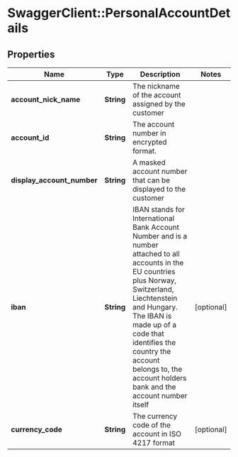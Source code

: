 # SwaggerClient::PersonalAccountDetails

## Properties
Name | Type | Description | Notes
------------ | ------------- | ------------- | -------------
**account_nick_name** | **String** | The nickname of the account assigned by the customer | 
**account_id** | **String** | The account number in encrypted format. | 
**display_account_number** | **String** | A masked account number that can be displayed to the customer | 
**iban** | **String** | IBAN stands for International Bank Account Number and is a number attached to all accounts in the EU countries plus Norway, Switzerland, Liechtenstein and Hungary. The IBAN is made up of a code that identifies the country the account belongs to, the account holders bank and the account number itself | [optional] 
**currency_code** | **String** | The currency code of the account in ISO 4217 format | [optional] 

